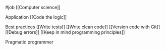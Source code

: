 #job 
[[Computer science]]

Application
[[Code the logic]]

Best practices
[[Write tests]]
[[Write clean code]]
[[Version code with Git]]
[[Debug errors]]
[[Keep in mind programming principles]]


Pragmatic programmer


